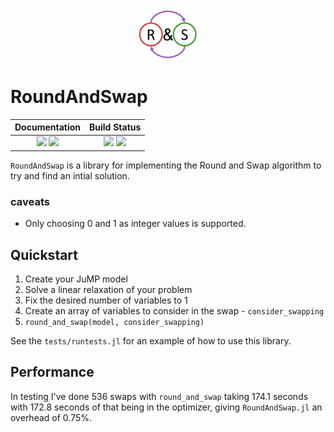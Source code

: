 <p align="center">
  <img src="./docs/src/assets/logo.png" width=20% height=20%>
</p>

# RoundAndSwap


| **Documentation**                                                               | **Build Status**                                                                                |
|:-------------------------------------------------------------------------------:|:-----------------------------------------------------------------------------------------------:|
| [![][docs-stable-img]][docs-stable-url] [![][docs-dev-img]][docs-dev-url] | [![][GHA-img]][GHA-url] [![][codecov-img]][codecov-url] |


[docs-dev-img]: https://img.shields.io/badge/docs-dev-blue.svg
[docs-dev-url]: https://this-josh.github.io/RoundAndSwap.jl/dev/

[docs-stable-img]: https://img.shields.io/badge/docs-stable-blue.svg
[docs-stable-url]: https://this-josh.github.io/RoundAndSwap.jl/dev/

[GHA-img]: https://github.com/this-josh/RoundAndSwap.jl/actions/workflows/runtests.yml/badge.svg
[GHA-url]: https://github.com/this-josh/RoundAndSwap.jl/actions/workflows/runtests.yml

[codecov-img]: https://codecov.io/gh/this-josh/RoundAndSwap.jl/branch/main/graph/badge.svg?token=hfQGPZjl2y
[codecov-url]: https://codecov.io/gh/this-josh/RoundAndSwap.jl


`RoundAndSwap` is a library for implementing the Round and Swap algorithm to try and find an intial solution.

### caveats

* Only choosing 0 and 1 as integer values is supported.

## Quickstart

1.  Create your JuMP model
2.  Solve a linear relaxation of your problem
3.  Fix the desired number of variables to 1
4.  Create an array of variables to consider in the swap - `consider_swapping`
5.  `round_and_swap(model, consider_swapping)`


See the `tests/runtests.jl` for an example of how to use this library.


## Performance

In testing I've done 536 swaps with `round_and_swap` taking 174.1 seconds with 172.8 seconds of that being in the optimizer, giving `RoundAndSwap.jl` an overhead of 0.75%.  
